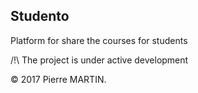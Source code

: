 ## Studento

Platform for share the courses for students

/!\ The project is under active development

© 2017 Pierre MARTIN.
